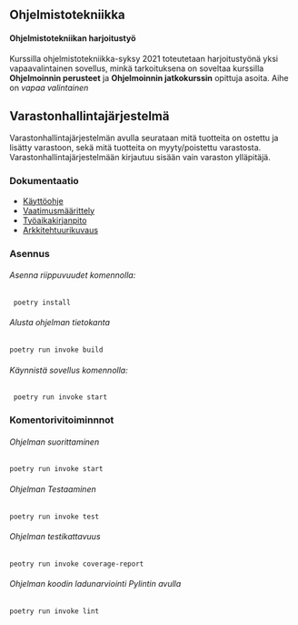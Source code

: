 ## Ohjelmistotekniikka
#### Ohjelmistotekniikan harjoitustyö
Kurssilla ohjelmistotekniikka-syksy 2021 toteutetaan harjoitustyönä yksi vapaavalintainen
sovellus, minkä tarkoituksena on soveltaa kurssilla **Ohjelmoinnin perusteet** ja
**Ohjelmoinnin jatkokurssin** opittuja asoita. 
Aihe on *vapaa valintainen*

## Varastonhallintajärjestelmä
Varastonhallintajärjestelmän avulla seurataan mitä tuotteita on ostettu ja lisätty varastoon, sekä
mitä tuotteita on myyty/poistettu varastosta. Varastonhallintajärjestelmään kirjautuu sisään vain
varaston ylläpitäjä.

### Dokumentaatio
 * [Käyttöohje](https://github.com/hamidaebadi/ot-harjoitustyo/blob/master/documentation/kayttoohje.md)
 * [Vaatimusmäärittely](https://github.com/hamidaebadi/ot-harjoitustyo/blob/master/documentation/vaatimusmaarittely.md)
 * [Työaikakirjanpito](https://github.com/hamidaebadi/ot-harjoitustyo/blob/master/documentation/tyoaikakirjanpito.md)
 * [Arkkitehtuurikuvaus](https://github.com/hamidaebadi/ot-harjoitustyo/blob/master/documentation/arkkitethtuuri.md)


### Asennus
###### Asenna riippuvuudet komennolla:
     poetry install

###### Alusta ohjelman tietokanta
    poetry run invoke build
      
###### Käynnistä sovellus komennolla:
     poetry run invoke start


### Komentorivitoiminnnot
###### Ohjelman suorittaminen
    poetry run invoke start

###### Ohjelman Testaaminen
    poetry run invoke test

###### Ohjelman testikattavuus
    peotry run invoke coverage-report

###### Ohjelman koodin ladunarviointi Pylintin avulla
    poetry run invoke lint
